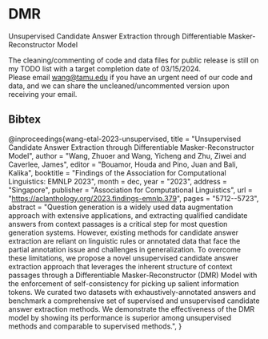 # DMR
Unsupervised Candidate Answer Extraction through Differentiable Masker-Reconstructor Model

The cleaning/commenting of code and data files for public release is still on my TODO list with a target completion date of 03/15/2024.  
Please email wang@tamu.edu if you have an urgent need of our code and data, and we can share the uncleaned/uncommented version upon receiving your email.  

## Bibtex 
@inproceedings{wang-etal-2023-unsupervised,
    title = "Unsupervised Candidate Answer Extraction through Differentiable Masker-Reconstructor Model",
    author = "Wang, Zhuoer  and
      Wang, Yicheng  and
      Zhu, Ziwei  and
      Caverlee, James",
    editor = "Bouamor, Houda  and
      Pino, Juan  and
      Bali, Kalika",
    booktitle = "Findings of the Association for Computational Linguistics: EMNLP 2023",
    month = dec,
    year = "2023",
    address = "Singapore",
    publisher = "Association for Computational Linguistics",
    url = "https://aclanthology.org/2023.findings-emnlp.379",
    pages = "5712--5723",
    abstract = "Question generation is a widely used data augmentation approach with extensive applications, and extracting qualified candidate answers from context passages is a critical step for most question generation systems. However, existing methods for candidate answer extraction are reliant on linguistic rules or annotated data that face the partial annotation issue and challenges in generalization. To overcome these limitations, we propose a novel unsupervised candidate answer extraction approach that leverages the inherent structure of context passages through a Differentiable Masker-Reconstructor (DMR) Model with the enforcement of self-consistency for picking up salient information tokens. We curated two datasets with exhaustively-annotated answers and benchmark a comprehensive set of supervised and unsupervised candidate answer extraction methods. We demonstrate the effectiveness of the DMR model by showing its performance is superior among unsupervised methods and comparable to supervised methods.",
}

